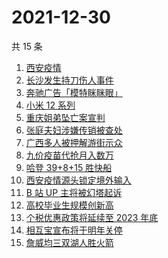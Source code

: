 # 2021-12-30

共 15 条

<!-- BEGIN ZHIHUSEARCH -->
<!-- 最后更新时间 Thu Dec 30 2021 02:10:44 GMT+0800 (China Standard Time) -->
1. [西安疫情](https://www.zhihu.com/search?q=西安疫情)
1. [长沙发生持刀伤人事件](https://www.zhihu.com/search?q=长沙持刀伤人)
1. [奔驰广告「模特眯眯眼」](https://www.zhihu.com/search?q=奔驰广告模特)
1. [小米 12 系列](https://www.zhihu.com/search?q=小米12)
1. [重庆姐弟坠亡案宣判](https://www.zhihu.com/search?q=重庆姐弟坠亡案)
1. [张庭夫妇涉嫌传销被查处](https://www.zhihu.com/search?q=张庭)
1. [广西多人被押解游街示众](https://www.zhihu.com/search?q=广西游街示众)
1. [九价疫苗代抢月入数万](https://www.zhihu.com/search?q=九价代抢)
1. [哈登 39+8+15 胜快船](https://www.zhihu.com/search?q=篮网)
1. [西安疫情源头锁定境外输入](https://www.zhihu.com/search?q=西安疫情源头)
1. [B 站 UP 主将被幻塔起诉](https://www.zhihu.com/search?q=幻塔)
1. [高校毕业生规模创新高](https://www.zhihu.com/search?q=高校毕业生规模)
1. [个税优惠政策将延续至 2023 年底](https://www.zhihu.com/search?q=个人所得税优惠政策)
1. [相互宝宣布将于明年关停](https://www.zhihu.com/search?q=相互宝)
1. [詹威均三双湖人胜火箭](https://www.zhihu.com/search?q=湖人)
<!-- END ZHIHUSEARCH -->

